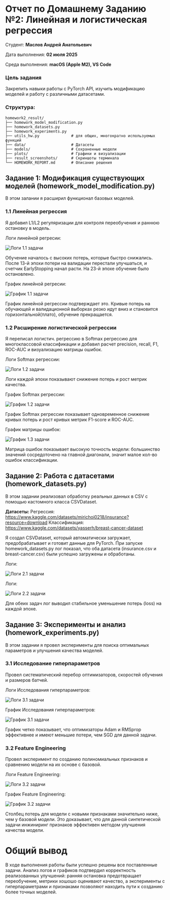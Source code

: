 # Отчет по Домашнему Заданию №2: Линейная и логистическая регрессия

Студент: **Маслов Андрей Анатольевич**

Дата выполнения: **02 июля 2025**

Среда выполнения: **macOS (Apple M2), VS Code**

### Цель задания
Закрепить навыки работы с PyTorch API, изучить модификацию моделей и работу с различными датасетами.

### Структура:
```
homework2_result/
├── homework_model_modification.py
├── homework_datasets.py
├── homework_experiments.py
├── utils_hw.py              # для общих, многократно используемых функций
├── data/                    # Датасеты
├── models/                  # Сохраненные модели
├── plots/                   # Графики и визуализации
├── result_screenshots/      # Скриншоты терминала
└── HOMEWORK_REPORT.md       # Описание решения
```


## Задание 1: Модификация существующих моделей (homework_model_modification.py)
В этом залании я расширил функционал базовых моделей.

### **1.1 Линейная регрессия**
Я добавил L1/L2 регуляризации для контроля переобучения и раннюю остановку в модель.

Логи линейной регресии:

![Логи 1.1 задачи](result_screenshots/task1_early_stop.png)

Обучение началось с высоких потерь, которые быстро снижались. После 13-й эпохи потери на валидации перестали улучшаться, и счетчик EarlyStopping начал расти. На 23-й эпохе обучение было остановлено.

График линейной регресии:

![График 1.1 задачи](plots/linear_regression_history.png)

График линейной регрессии подтверждает это. Кривые потерь на обучающей и валидационной выборках резко идут вниз и становится горизонтальной(плато), обучение прекращается.

### **1.2 Расширение логистической регрессии**

Я переписал логистич. регрессию в Softmax регрессию для многоклассовой классификации и добавил расчет precision, recall, F1, ROC-AUC и визуализацию матрицы ошибок.

Логи Softmax регрессии:

![Логи 1.2 задачи](result_screenshots/task_1_metrics.png)

Логи каждой эпохи показывают снижение потерь и рост метрик качества.

График Softmax регрессии:

![График 1.2 задачи](plots/softmax_regression_history.png)

График Softmax регрессии показывает одновременное снижение кривых потерь и рост кривых метрик F1-score и ROC-AUC.

График матрицы ошибок:

![График 1.3 задачи](plots/confusion_matrix.png)

Матрица ошибок показывает высокую точность модели: большинство значений сосредоточено на главной диагонали, значит малое кол-во ошибок классификации.


## Задание 2: Работа с датасетами (homework_datasets.py)
В этом задании реализовал обработку реальных данных в CSV с помощью кастомного класса CSVDataset.

**Датасеты:**
Регрессия: https://www.kaggle.com/datasets/mirichoi0218/insurance?resource=download
Классификация: https://www.kaggle.com/datasets/yasserh/breast-cancer-dataset

Я создал CSVDataset, который автоматически загружает, предобрабатывает и готовит данные для PyTorch. При запуске homework_datasets.py лог показал, что оба датасета (insurance.csv и breast-cancer.csv) были успешно загружены и обработаны.

Логи:

![Логи 2.1 задачи](result_screenshots/task2_regression.png)

Логи:

![Логи 2.2 задачи](result_screenshots/task2_classification.png)

Для обеих задач лог выводил стабильное уменьшение потерь (loss) на каждой эпохе.


## Задание 3: Эксперименты и анализ (homework_experiments.py)
В этом задании я провел эксперименты для поиска оптимальных параметров и улучшения качества моделей.

### **3.1 Исследование гиперпараметров**
Провел систематический перебор оптимизаторов, скоростей обучения и размеров батчей.

Логи Исследования гиперпараметров:

![Логи 3.1 задачи](result_screenshots/task3_hyperparameters.png)

График Исследования гиперпараметров:

![График 3.1 задачи](plots/hyperparameter_experiments.png)

График четко показывает, что оптимизаторы Adam и RMSprop эффективнее и имеют меньшие потери, чем SGD для данной задачи.

### **3.2 Feature Engineering**
Провел эксперимент по созданию полиномиальных признаков и сравнению модели на их основе с базовой.

Логи Feature Engineering:

![Логи 3.2 задачи](result_screenshots/task3_engin_features.png)

График Feature Engineering:

![График 3.2 задачи](plots/feature_engineering_comparison.png)

Столбец потерь для модели с новыми признаками значительно ниже, чем у базовой модели.
Это доказывает, что для данной синтетической задачи инжиниринг признаков эффективен методом улучшения качества модели.


# Общий вывод
В ходе выполнения работы были успешно решены все поставленные задачи. Анализ логов и графиков подтвердил корректность реализованных улучшений: ранняя остановка предотвращает переобучение, метрики хошошо оценивают качество, а эксперименты с гиперпараметрами и признаками позволяют находить пути к созданию более точных моделей.
